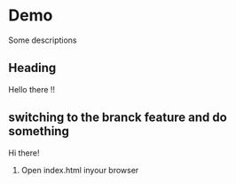 # Demo

Some descriptions 

## Heading 

Hello there !!


## switching to the branck feature and do something

Hi there!

1. Open index.html inyour browser 